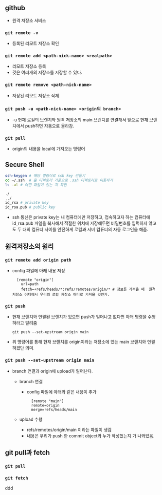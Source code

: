## github

- 원격 저장소 서비스

### `git remote -v`

- 등록된 리모트 저장소 확인

### `git remote add <path-nick-name> <realpath>`

- 리모트 저장소 등록
- 깃은 여러개의 저장소를 저장할 수 있다.

### `git remote remove <path-nick-name>`

- 저장된 리모트 저장소 삭제

### `git push -u <path-nick-name> <origin의 branch>`

- -u 현재 로컬의 브랜치와 원격 저장소의 main 브랜치를 연결해서 앞으로 현재 브랜치에서 push하면 자동으로 올라감.

### `git pull`

- origin의 내용을 local에 가져오는 명령어

## Secure Shell

```bash
ssh-keygen # 해당 명령어로 ssh key 만들기
cd ~/.ssh  # 홈 디렉토리 기준으로 .ssh 디렉토리로 이동하기
ls -al # 어떤 파일이 있는 지 확인

./
../
id_rsa # private key
id_rsa.pub # public key

```

- ssh 통신은 private key는 내 컴퓨터에만 저장하고, 접속하고자 하는 컴퓨터에 id_rsa.pub 파일을 복사해서 적절한 위치에 저장해두면 비밀번호를 입력하지 않고도 두 대의 컴퓨터 사이를 안전하게 로컬과 서버 컴퓨터의 자동 로그인을 해줌.

## 원격저장소의 원리

### `git remote add origin path`

- config 파일에 아래 내용 저장
  ```text
    [remote "origin"]
      url=path
      fetch=+refs/heads/*:refs/remotes/origin/* # 정보를 가져올 때  원격 저장소 어디에서 우리의 로컬 저장소 어디로 가져올 것인가.
  ```

### `git push`

- 현재 브랜치와 연결된 브랜치가 있으면 push가 일어나고 없다면 아래 명령을 수행하라고 알려줌

  ```text
  git push --set-upstream origin main
  ```

- 위 명령어를 통해 현재 브랜치를 origin이라는 저장소에 있는 main 브랜치와 연결하겠단 의미.

### `git push --set-upstream origin main`

- branch 연결과 origin에 upload가 일어난다.

  - branch 연결

    - config 파일에 아래와 같은 내용이 추가
      ```text
        [remote "main"]
        remote=origin
        merge=refs/heads/main
      ```

  - upload 수행
    - refs/remotes/origin/main 이라는 파일이 생김
    - 내용은 우리가 push 한 commit object와 누가 작성했는지 가 나와있음.

## git pull과 fetch

### `git pull`

### `git fetch`

ddd
